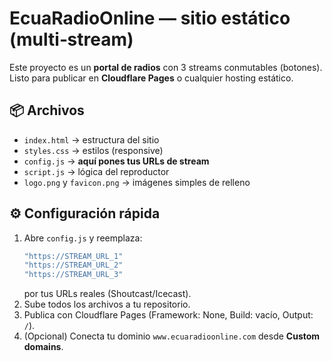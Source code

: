 # EcuaRadioOnline — sitio estático (multi‑stream)

Este proyecto es un **portal de radios** con 3 streams conmutables (botones).  
Listo para publicar en **Cloudflare Pages** o cualquier hosting estático.

## 📦 Archivos
- `index.html` → estructura del sitio
- `styles.css` → estilos (responsive)
- `config.js` → **aquí pones tus URLs de stream**
- `script.js` → lógica del reproductor
- `logo.png` y `favicon.png` → imágenes simples de relleno

## ⚙️ Configuración rápida
1. Abre `config.js` y reemplaza:
   ```js
   "https://STREAM_URL_1"
   "https://STREAM_URL_2"
   "https://STREAM_URL_3"
   ```
   por tus URLs reales (Shoutcast/Icecast).
2. Sube todos los archivos a tu repositorio.
3. Publica con Cloudflare Pages (Framework: None, Build: vacío, Output: `/`).
4. (Opcional) Conecta tu dominio `www.ecuaradioonline.com` desde **Custom domains**.
